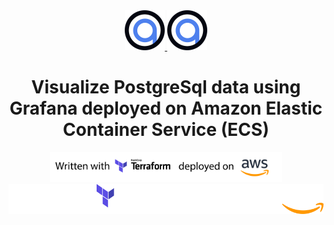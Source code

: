 <div align="center">
  <a href="https://optiop.org#gh-light-mode-only">
    <img src="./docs/images/favi.optiop.dark.png#gh-light-mode-only" style="width: 64px">
  </a>
  <a href="https://optiop.org#gh-dark-mode-only">
    <img src="./docs/images/favi.optiop.dark.png#gh-dark-mode-only" style="width: 64px">
  </a>

  <h1>
  Visualize PostgreSql data using Grafana deployed on Amazon Elastic Container Service (ECS)
  </h1>

  <a href="https://optiop.org#gh-light-mode-only">
    <img src="./docs/images/banner.light.png#gh-light-mode-only" style="height: 48px">
  </a>
  <a href="https://coder.com#gh-dark-mode-only">
    <img src="./docs/images/banner.dark.png#gh-dark-mode-only" style="height: 48px">
  </a>

  <br>
  <br>
</div>
